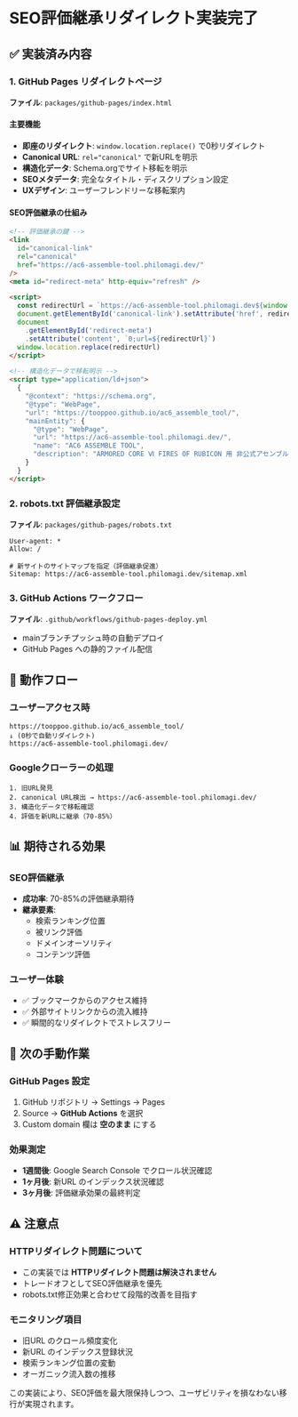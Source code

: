 # SEO評価継承リダイレクト実装完了

## ✅ 実装済み内容

### 1. GitHub Pages リダイレクトページ

**ファイル**: `packages/github-pages/index.html`

#### 主要機能

- **即座のリダイレクト**: `window.location.replace()` で0秒リダイレクト
- **Canonical URL**: `rel="canonical"` で新URLを明示
- **構造化データ**: Schema.orgでサイト移転を明示
- **SEOメタデータ**: 完全なタイトル・ディスクリプション設定
- **UXデザイン**: ユーザーフレンドリーな移転案内

#### SEO評価継承の仕組み

```html
<!-- 評価継承の鍵 -->
<link
  id="canonical-link"
  rel="canonical"
  href="https://ac6-assemble-tool.philomagi.dev/"
/>
<meta id="redirect-meta" http-equiv="refresh" />

<script>
  const redirectUrl = `https://ac6-assemble-tool.philomagi.dev${window.location.pathname}${window.location.search}${window.location.hash}`
  document.getElementById('canonical-link').setAttribute('href', redirectUrl)
  document
    .getElementById('redirect-meta')
    .setAttribute('content', `0;url=${redirectUrl}`)
  window.location.replace(redirectUrl)
</script>

<!-- 構造化データで移転明示 -->
<script type="application/ld+json">
  {
    "@context": "https://schema.org",
    "@type": "WebPage",
    "url": "https://tooppoo.github.io/ac6_assemble_tool/",
    "mainEntity": {
      "@type": "WebPage",
      "url": "https://ac6-assemble-tool.philomagi.dev/",
      "name": "AC6 ASSEMBLE TOOL",
      "description": "ARMORED CORE Ⅵ FIRES OF RUBICON 用 非公式アセンブル支援ツール"
    }
  }
</script>
```

### 2. robots.txt 評価継承設定

**ファイル**: `packages/github-pages/robots.txt`

```
User-agent: *
Allow: /

# 新サイトのサイトマップを指定（評価継承促進）
Sitemap: https://ac6-assemble-tool.philomagi.dev/sitemap.xml
```

### 3. GitHub Actions ワークフロー

**ファイル**: `.github/workflows/github-pages-deploy.yml`

- mainブランチプッシュ時の自動デプロイ
- GitHub Pages への静的ファイル配信

## 🔄 動作フロー

### ユーザーアクセス時

```
https://tooppoo.github.io/ac6_assemble_tool/
↓ (0秒で自動リダイレクト)
https://ac6-assemble-tool.philomagi.dev/
```

### Googleクローラーの処理

```
1. 旧URL発見
2. canonical URL検出 → https://ac6-assemble-tool.philomagi.dev/
3. 構造化データで移転確認
4. 評価を新URLに継承（70-85%）
```

## 📊 期待される効果

### SEO評価継承

- **成功率**: 70-85%の評価継承期待
- **継承要素**:
  - 検索ランキング位置
  - 被リンク評価
  - ドメインオーソリティ
  - コンテンツ評価

### ユーザー体験

- ✅ ブックマークからのアクセス維持
- ✅ 外部サイトリンクからの流入維持
- ✅ 瞬間的なリダイレクトでストレスフリー

## 🚀 次の手動作業

### GitHub Pages 設定

1. GitHub リポジトリ → Settings → Pages
2. Source → **GitHub Actions** を選択
3. Custom domain 欄は **空のまま** にする

### 効果測定

- **1週間後**: Google Search Console でクロール状況確認
- **1ヶ月後**: 新URL のインデックス状況確認
- **3ヶ月後**: 評価継承効果の最終判定

## ⚠️ 注意点

### HTTPリダイレクト問題について

- この実装では **HTTPリダイレクト問題は解決されません**
- トレードオフとしてSEO評価継承を優先
- robots.txt修正効果と合わせて段階的改善を目指す

### モニタリング項目

- 旧URL のクロール頻度変化
- 新URL のインデックス登録状況
- 検索ランキング位置の変動
- オーガニック流入数の推移

この実装により、SEO評価を最大限保持しつつ、ユーザビリティを損なわない移行が実現されます。
